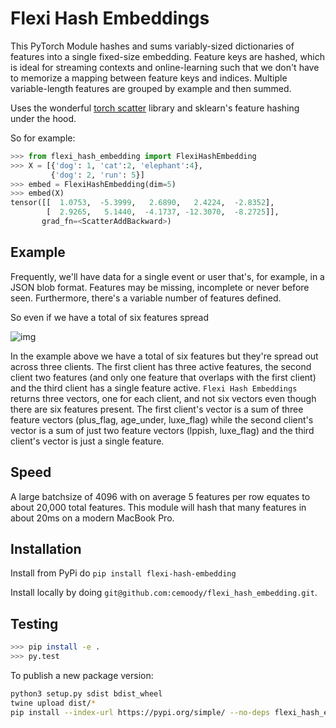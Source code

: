 # Flexi Hash Embeddings

This PyTorch Module hashes and sums variably-sized dictionaries of 
features into a single fixed-size embedding. 
Feature keys are hashed, which
is ideal for streaming contexts and online-learning
such that we don't have to memorize a
mapping between feature keys and indices.
Multiple variable-length features are grouped by example
and then summed.

Uses the wonderful [torch scatter](https://github.com/rusty1s/pytorch_scatter) library
and sklearn's feature hashing under the hood.

So for example:

```python
>>> from flexi_hash_embedding import FlexiHashEmbedding
>>> X = [{'dog': 1, 'cat':2, 'elephant':4},
         {'dog': 2, 'run': 5}]
>>> embed = FlexiHashEmbedding(dim=5)
>>> embed(X)
tensor([[  1.0753,  -5.3999,   2.6890,   2.4224,  -2.8352],
        [  2.9265,   5.1440,  -4.1737, -12.3070,  -8.2725]],
       grad_fn=<ScatterAddBackward>)
```

## Example
Frequently, we'll have data for a single event or user
that's, for example, in a JSON blob format.
Features may be missing, incomplete or never before seen.
Furthermore, there's a variable number of features defined.

So even if we have a total of six features spread

![img](https://i.imgur.com/OBkiM7T.png)

In the example above we have a total of six features but they're
spread out across three clients. The first client has three active
features, the second client two features 
(and only one feature that overlaps with the first client)
and the third client has a single feature active.
`Flexi Hash Embeddings` returns three vectors, one for each client,
and not six vectors even though there are six features present.
The first client's vector is a sum of three feature vectors 
(plus_flag, age_under, luxe_flag) 
while the second client's vector is a sum of just two feature vectors
(lppish, luxe_flag)
and the third client's vector is just a single feature.

## Speed

A large batchsize of 4096 with on average 5 features per row equates
to about 20,000 total features. This module will hash that many features
in about 20ms on a modern MacBook Pro.

## Installation

Install from PyPi do `pip install flexi-hash-embedding`

Install locally by doing `git@github.com:cemoody/flexi_hash_embedding.git`.

## Testing

```bash
>>> pip install -e .
>>> py.test
```

To publish a new package version:

```bash
python3 setup.py sdist bdist_wheel
twine upload dist/*
pip install --index-url https://pypi.org/simple/ --no-deps flexi_hash_embedding
```


